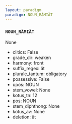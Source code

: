 ```yaml
---
layout: paradigm
paradigm: NOUN_RÄMIÄT
---
```

### ` NOUN_RÄMIÄT `

None
* clitics: False
* grade_dir: weaken
* harmony: front
* suffix_regex: ät
* plurale_tantum: obligatory
* possessive: False
* upos: NOUN
* stem_vowel: None
* kotus_tn: 12
* pos: NOUN
* stem_diphthong: None
* kotus_av: None
* deletion: ät
